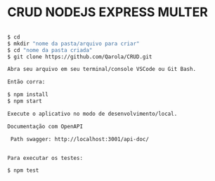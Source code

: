 # CRUD NODEJS EXPRESS MULTER


```sh

$ cd
$ mkdir "nome da pasta/arquivo para criar"
$ cd "nome da pasta criada"
$ git clone https://github.com/Qarola/CRUD.git

Abra seu arquivo em seu terminal/console VSCode ou Git Bash.

```
```sh
Então corra:

$ npm install
$ npm start

```

```sh
Execute o aplicativo no modo de desenvolvimento/local.

```
```sh
Documentação com OpenAPI

 Path swagger: http://localhost:3001/api-doc/

```

```sh

Para executar os testes:

$ npm test

```


